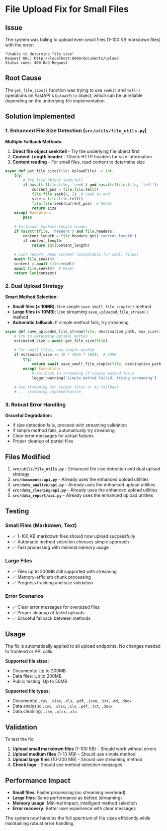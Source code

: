 # File Upload Fix for Small Files

## Issue
The system was failing to upload even small files (1-100 KB markdown files) with the error:
```
"Unable to determine file size"
Request URL: http://localhost:8000/documents/upload
Status code: 400 Bad Request
```

## Root Cause
The `get_file_size()` function was trying to use `seek()` and `tell()` operations on FastAPI's `UploadFile` object, which can be unreliable depending on the underlying file implementation.

## Solution Implemented

### 1. Enhanced File Size Detection (`src/utils/file_utils.py`)

**Multiple Fallback Methods:**
1. **Direct file object seek/tell** - Try the underlying file object first
2. **Content-Length header** - Check HTTP headers for size information  
3. **Content reading** - For small files, read content to determine size

```python
async def get_file_size(file: UploadFile) -> int:
    try:
        # Try file object seek/tell
        if hasattr(file.file, 'seek') and hasattr(file.file, 'tell'):
            current_pos = file.file.tell()
            file.file.seek(0, 2)  # Seek to end
            size = file.file.tell()
            file.file.seek(current_pos)  # Reset
            return size
    except Exception:
        pass
    
    # Fallback: Content-Length header
    if hasattr(file, 'headers') and file.headers:
        content_length = file.headers.get('content-length')
        if content_length:
            return int(content_length)
    
    # Last resort: Read content (acceptable for small files)
    await file.seek(0)
    content = await file.read()
    await file.seek(0)  # Reset
    return len(content)
```

### 2. Dual Upload Strategy

**Smart Method Selection:**
- **Small files (≤ 10MB)**: Use simple `save_small_file_simple()` method
- **Large files (> 10MB)**: Use streaming `save_uploaded_file_stream()` method
- **Automatic fallback**: If simple method fails, try streaming

```python
async def save_uploaded_file_stream(file, destination_path, max_size):
    # Try to determine optimal method
    estimated_size = await get_file_size(file)
    
    # For small files, use simple method
    if estimated_size <= 10 * 1024 * 1024:  # 10MB
        try:
            return await save_small_file_simple(file, destination_path, max_size)
        except Exception:
            # Fallback to streaming if simple method fails
            logger.warning("Simple method failed, trying streaming")
    
    # Use streaming for larger files or as fallback
    # ... streaming implementation
```

### 3. Robust Error Handling

**Graceful Degradation:**
- If size detection fails, proceed with streaming validation
- If simple method fails, automatically try streaming
- Clear error messages for actual failures
- Proper cleanup of partial files

## Files Modified

1. **`src/utils/file_utils.py`** - Enhanced file size detection and dual upload strategy
2. **`src/documents/api.py`** - Already uses the enhanced upload utilities
3. **`src/data_analize/api.py`** - Already uses the enhanced upload utilities  
4. **`src/data_cleaning/api.py`** - Already uses the enhanced upload utilities
5. **`src/data_report/api.py`** - Already uses the enhanced upload utilities

## Testing

### Small Files (Markdown, Text)
- ✅ 1-100 KB markdown files should now upload successfully
- ✅ Automatic method selection chooses simple approach
- ✅ Fast processing with minimal memory usage

### Large Files
- ✅ Files up to 200MB still supported with streaming
- ✅ Memory-efficient chunk processing
- ✅ Progress tracking and size validation

### Error Scenarios
- ✅ Clear error messages for oversized files
- ✅ Proper cleanup of failed uploads
- ✅ Graceful fallback between methods

## Usage

The fix is automatically applied to all upload endpoints. No changes needed to frontend or API calls.

**Supported file sizes:**
- Documents: Up to 200MB
- Data files: Up to 200MB  
- Public testing: Up to 50MB

**Supported file types:**
- Documents: `.csv`, `.xlsx`, `.xls`, `.pdf`, `.json`, `.txt`, `.md`, `.docx`
- Data analysis: `.csv`, `.xlsx`, `.xls`, `.pdf`, `.txt`, `.docx`
- Data cleaning: `.csv`, `.xlsx`, `.xls`

## Validation

To test the fix:

1. **Upload small markdown files** (1-100 KB) - Should work without errors
2. **Upload medium files** (1-10 MB) - Should use simple method  
3. **Upload large files** (10-200 MB) - Should use streaming method
4. **Check logs** - Should see method selection messages

## Performance Impact

- **Small files**: Faster processing (no streaming overhead)
- **Large files**: Same performance as before (streaming)
- **Memory usage**: Minimal impact, intelligent method selection
- **Error recovery**: Better user experience with clear messages

The system now handles the full spectrum of file sizes efficiently while maintaining robust error handling.